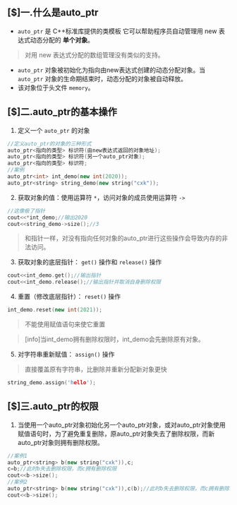 ## [$]一.什么是auto_ptr

+ `auto_ptr` 是 C++标准库提供的类模板 它可以帮助程序员自动管理用 new 表达式动态分配的 **单个对象**。

>对用 new 表达式分配的数组管理没有类似的支持。

+	`auto_ptr` 对象被初始化为指向由new表达式创建的动态分配对象。当 `auto_ptr` 对象的生命期结束时，动态分配的对象被自动释放。
+	该对象位于头文件 `memory`。

## [$]二.auto_ptr的基本操作

1.	定义一个 `auto_ptr` 的对象
```c++
//定义auto_ptr的对象的三种形式
auto_ptr<指向的类型> 标识符(由new表达式返回的对象地址);
auto_ptr<指向的类型> 标识符(另一个auto_ptr对象);
auto_ptr<指向的类型> 标识符;
//案例
auto_ptr<int> int_demo(new int(2020));
auto_ptr<string> string_demo(new string("cxk"));
```
2.	获取对象的值：使用运算符 `*`，访问对象的成员使用运算符 `->`
```c++
//这像极了指针
cout<<*int_demo;//输出2020
cout<<string_demo->size();//3
```
>和指针一样，对没有指向任何对象的auto_ptr进行这些操作会导致内存的非法访问。

3.	获取对象的底层指针： `get()` 操作和 `release()` 操作
```c++
cout<<int_demo.get();//输出指针
cout<<int_demo.release();//输出指针并取消自身删除权限
```
4.	重置（修改底层指针）： `reset()` 操作
```c++
int_demo.reset(new int(2021));
```
>不能使用赋值语句来使它重置

>[info]当int_demo拥有删除权限时，int_demo会先删除原有对象。

5.	对字符串重新赋值： `assign()` 操作
>直接覆盖原有字符串，比删除并重新分配新对象更快
```c++
string_demo.assign('hello');
```
## [$]三.auto_ptr的权限
1. 当使用一个auto_ptr对象初始化另一个auto_ptr对象，或对auto_ptr对象使用赋值语句时，为了避免重复删除，原auto_ptr对象失去了删除权限，而新auto_ptr对象则拥有删除权限。

```c++
//案例1
auto_ptr<string> b(new string("cxk")),c;
c=b;//此时b失去删除权限，而c拥有删除权限
cout<<b->size();
//案例2
auto_ptr<string> b(new string("cxk")),c(b);//此时b失去删除权限，而c拥有删除权限
cout<<b->size();
```

